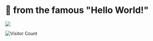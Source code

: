 # 👋  from the famous "Hello World!"</h4>
<img src='https://miro.medium.com/max/1024/1*OohqW5DGh9CQS4hLY5FXzA.png'/>

![Visitor Count](https://profile-counter.glitch.me/jacobmtruong/count.svg)



<!--
**jacobmtruong/jacobmtruong** is a ✨ _special_ ✨ repository because its `README.md` (this file) appears on your GitHub profile.

Here are some ideas to get you started:

- 🔭 I’m currently working on ...
- 🌱 I’m currently learning ...
- 👯 I’m looking to collaborate on ...
- 🤔 I’m looking for help with ...
- 💬 Ask me about ...
- 📫 How to reach me: ...
- 😄 Pronouns: ...
- ⚡ Fun fact: ...
-->
